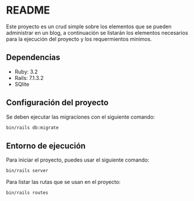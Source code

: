# README

Este proyecto es un crud simple sobre los elementos que se pueden administrar en un blog, a continuación se listarán los elementos necesarios para la ejecución del proyecto y los requermientos minimos.


## Dependencias

* Ruby: 3.2
* Rails: 7.1.3.2
* SQlite

## Configuración del proyecto

Se deben ejecutar las migraciones con el siguiente comando:

```bash
bin/rails db:migrate
```

## Entorno de ejecución

Para iniciar el proyecto, puedes usar el siguiente comando:

```bash
bin/rails server
```

Para listar las rutas que se usan en el proyecto:
```bash
bin/rails routes
```
